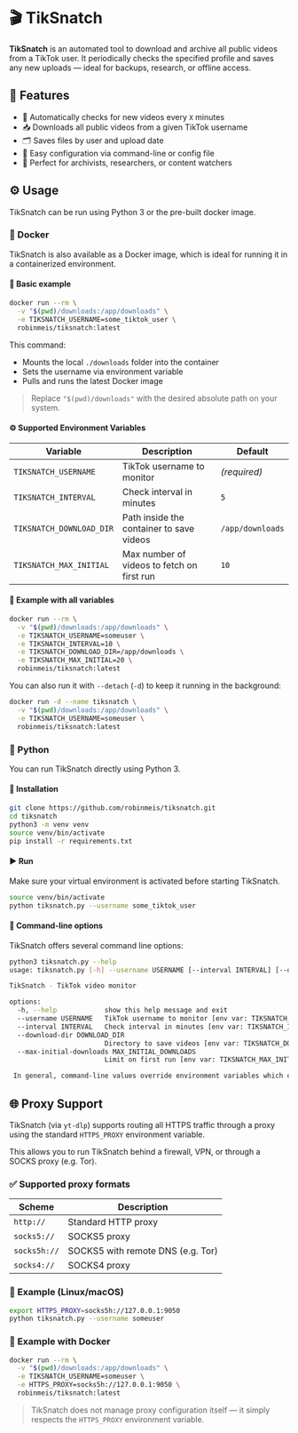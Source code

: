 # 🎬 TikSnatch

**TikSnatch** is an automated tool to download and archive all public videos from a TikTok user. It periodically checks the specified profile and saves any new uploads — ideal for backups, research, or offline access.

## 🚀 Features

- 🔁 Automatically checks for new videos every `X` minutes
- 📥 Downloads all public videos from a given TikTok username
- 🗂️ Saves files by user and upload date
- 🔧 Easy configuration via command-line or config file
- 🧪 Perfect for archivists, researchers, or content watchers

## ⚙️ Usage

TikSnatch can be run using Python 3 or the pre-built docker image.

### 🐳 Docker

TikSnatch is also available as a Docker image, which is ideal for running it in a containerized environment.

#### 🧪 Basic example

```bash
docker run --rm \
  -v "$(pwd)/downloads:/app/downloads" \
  -e TIKSNATCH_USERNAME=some_tiktok_user \
  robinmeis/tiksnatch:latest
```

This command:
- Mounts the local `./downloads` folder into the container
- Sets the username via environment variable
- Pulls and runs the latest Docker image

> Replace `"$(pwd)/downloads"` with the desired absolute path on your system.

#### ⚙️ Supported Environment Variables

| Variable                     | Description                                 | Default         |
|------------------------------|---------------------------------------------|-----------------|
| `TIKSNATCH_USERNAME`         | TikTok username to monitor                  | *(required)*    |
| `TIKSNATCH_INTERVAL`         | Check interval in minutes                   | `5`             |
| `TIKSNATCH_DOWNLOAD_DIR`     | Path inside the container to save videos    | `/app/downloads`|
| `TIKSNATCH_MAX_INITIAL`      | Max number of videos to fetch on first run  | `10`            |

#### 🧩 Example with all variables

```bash
docker run --rm \
  -v "$(pwd)/downloads:/app/downloads" \
  -e TIKSNATCH_USERNAME=someuser \
  -e TIKSNATCH_INTERVAL=10 \
  -e TIKSNATCH_DOWNLOAD_DIR=/app/downloads \
  -e TIKSNATCH_MAX_INITIAL=20 \
  robinmeis/tiksnatch:latest
```

You can also run it with `--detach` (`-d`) to keep it running in the background:

```bash
docker run -d --name tiksnatch \
  -v "$(pwd)/downloads:/app/downloads" \
  -e TIKSNATCH_USERNAME=someuser \
  robinmeis/tiksnatch:latest
```

### 🐍 Python

You can run TikSnatch directly using Python 3.

#### 🧪 Installation

```bash
git clone https://github.com/robinmeis/tiksnatch.git
cd tiksnatch
python3 -m venv venv
source venv/bin/activate
pip install -r requirements.txt
```

#### ▶️ Run

Make sure your virtual environment is activated before starting TikSnatch.

```bash
source venv/bin/activate
python tiksnatch.py --username some_tiktok_user
```

#### 📖 Command-line options

TikSnatch offers several command line options:

```bash
python3 tiksnatch.py --help
usage: tiksnatch.py [-h] --username USERNAME [--interval INTERVAL] [--download-dir DOWNLOAD_DIR] [--max-initial-downloads MAX_INITIAL_DOWNLOADS]

TikSnatch - TikTok video monitor

options:
  -h, --help            show this help message and exit
  --username USERNAME   TikTok username to monitor [env var: TIKSNATCH_USERNAME]
  --interval INTERVAL   Check interval in minutes [env var: TIKSNATCH_INTERVAL]
  --download-dir DOWNLOAD_DIR
                        Directory to save videos [env var: TIKSNATCH_DOWNLOAD_DIR]
  --max-initial-downloads MAX_INITIAL_DOWNLOADS
                        Limit on first run [env var: TIKSNATCH_MAX_INITIAL]

 In general, command-line values override environment variables which override defaults.
```

## 🌐 Proxy Support

TikSnatch (via `yt-dlp`) supports routing all HTTPS traffic through a proxy using the standard `HTTPS_PROXY` environment variable.

This allows you to run TikSnatch behind a firewall, VPN, or through a SOCKS proxy (e.g. Tor).

### ✅ Supported proxy formats

| Scheme         | Description                           |
|----------------|---------------------------------------|
| `http://`      | Standard HTTP proxy                   |
| `socks5://`    | SOCKS5 proxy                          |
| `socks5h://`   | SOCKS5 with remote DNS (e.g. Tor)     |
| `socks4://`    | SOCKS4 proxy                          |

### 🧪 Example (Linux/macOS)

```bash
export HTTPS_PROXY=socks5h://127.0.0.1:9050
python tiksnatch.py --username someuser
```

### 🐳 Example with Docker

```bash
docker run --rm \
  -v "$(pwd)/downloads:/app/downloads" \
  -e TIKSNATCH_USERNAME=someuser \
  -e HTTPS_PROXY=socks5h://127.0.0.1:9050 \
  robinmeis/tiksnatch:latest
```

> TikSnatch does not manage proxy configuration itself — it simply respects the `HTTPS_PROXY` environment variable.
